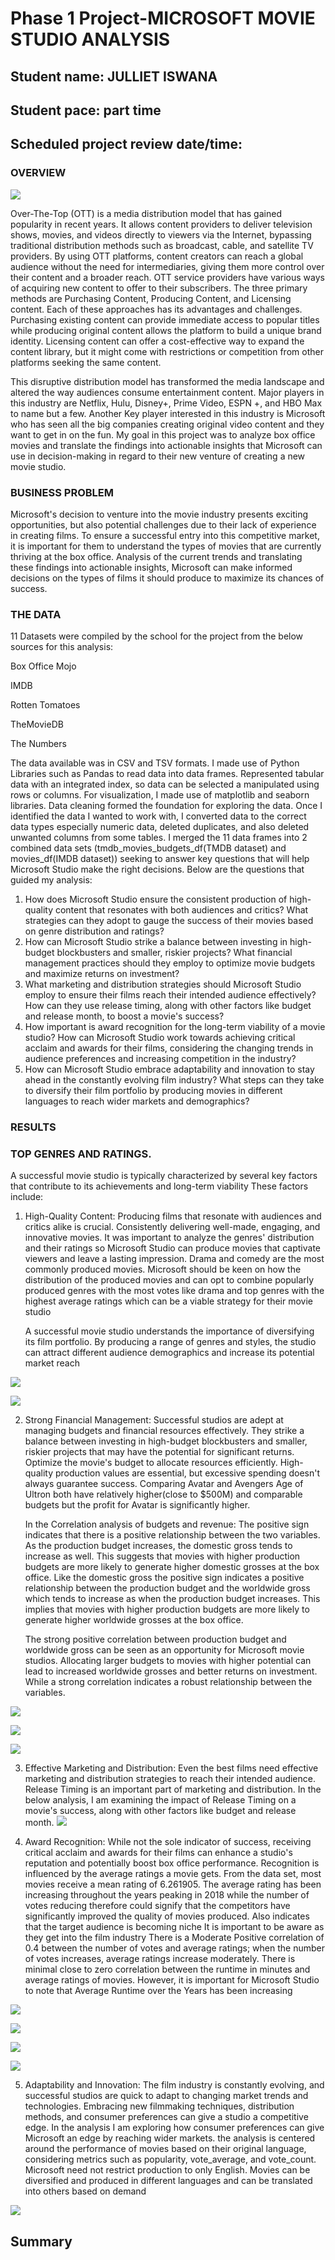 # Phase 1 Project-MICROSOFT MOVIE STUDIO ANALYSIS
## Student name: JULLIET ISWANA
## Student pace: part time 
## Scheduled project review date/time:



### OVERVIEW
![](IMAGES/studio%20set.jpg)

  Over-The-Top (OTT) is a media distribution model that has gained popularity in recent years. It allows content providers to deliver television shows, movies, and videos directly to viewers via the Internet, bypassing traditional distribution methods such as broadcast, cable, and satellite TV providers. By using OTT platforms, content creators can reach a global audience without the need for intermediaries, giving them more control over their content and a broader reach. OTT service providers have various ways of acquiring new content to offer to their subscribers. The three primary methods are Purchasing Content, Producing Content, and Licensing content. Each of these approaches has its advantages and challenges. Purchasing existing content can provide immediate access to popular titles while producing original content allows the platform to build a unique brand identity. Licensing content can offer a cost-effective way to expand the content library, but it might come with restrictions or competition from other platforms seeking the same content.

   This disruptive distribution model has transformed the media landscape and altered the way audiences consume entertainment content. Major players in this industry are Netflix, Hulu, Disney+, Prime Video, ESPN +, and HBO Max to name but a few. Another Key player interested in this industry is Microsoft who has seen all the big companies creating original video content and they want to get in on the fun. My goal in this project was to analyze box office movies  and translate the findings into actionable insights that Microsoft can use in decision-making in regard to their new venture of creating a new movie studio.



### BUSINESS PROBLEM
Microsoft's decision to venture into the movie industry presents exciting opportunities, but also potential challenges due to their lack of experience in creating films. To ensure a successful entry into this competitive market, it is important for them to understand the types of movies that are currently thriving at the box office. Analysis of the current trends and translating these findings into actionable insights, Microsoft can make informed decisions on the types of films it should produce to maximize its chances of success.


### THE DATA
11 Datasets were compiled by the school for the project from the below sources for this analysis:

Box Office Mojo

IMDB

Rotten Tomatoes

TheMovieDB

The Numbers

The data available was in CSV and TSV formats. I made use of Python Libraries such as Pandas to read data into data frames. Represented tabular data with an integrated index, so data can be selected a manipulated using rows or columns. For visualization, I made use of matplotlib and seaborn libraries. Data cleaning formed  the foundation for exploring the data. Once I identified the data I wanted to work with, I converted data to the correct data types especially numeric data, deleted duplicates, and also deleted unwanted columns from some tables.  I merged the 11 data frames into 2 combined data sets (tmdb_movies_budgets_df(TMDB dataset) and movies_df(IMDB dataset)) seeking to answer key questions that will help Microsoft Studio make the right decisions.
 Below are the questions that guided my analysis:
 1. How does Microsoft Studio ensure the consistent production of high-quality content that resonates with both audiences and critics? What strategies can they adopt to gauge the success of their movies based on genre distribution and ratings?
 2. How can Microsoft Studio strike a balance between investing in high-budget blockbusters and smaller, riskier projects? What financial management practices should they employ to optimize movie budgets and maximize returns on investment?
 3. What marketing and distribution strategies should Microsoft Studio employ to ensure their films reach their intended audience effectively? How can they use release timing, along with other factors like budget and release month, to boost a movie's success?
 4. How important is award recognition for the long-term viability of a movie studio? How can Microsoft Studio work towards achieving critical acclaim and awards for their films, considering the changing trends in audience preferences and increasing competition in the industry?
 5. How can Microsoft Studio embrace adaptability and innovation to stay ahead in the constantly evolving film industry? What steps can they take to diversify their film portfolio by producing movies in different languages to reach wider markets and demographics?

###  RESULTS

### TOP GENRES AND RATINGS.
A successful movie studio is typically characterized by several key factors that contribute to its achievements and long-term viability
These factors include:
1. High-Quality Content: Producing films that resonate with audiences and critics alike is crucial. Consistently delivering well-made, engaging, and innovative movies. It was important to analyze the genres' distribution and their ratings so Microsoft Studio can produce movies that captivate viewers and leave a lasting impression. Drama and comedy are the most commonly produced movies. Microsoft should be keen on how the distribution of the produced movies and can opt to combine popularly produced genres with the most votes like drama and top genres with the highest average ratings which can be a viable strategy for their movie studio

    A successful movie studio understands the importance of diversifying its film portfolio. 
 By producing a range of genres and styles, the studio can attract different audience demographics and increase its potential market reach



![](/IMAGES/Distribution%20of%20Movie%20Genres.png)

![](/IMAGES/Top%20Genres%20with%20Highest%20Average%20Ratings.png)


2. Strong Financial Management: Successful studios are adept at managing budgets and financial resources effectively. 
They strike a balance between investing in high-budget blockbusters and smaller, riskier projects that may have the potential for significant returns.
Optimize the movie's budget to allocate resources efficiently. High-quality production values are essential, but excessive spending doesn't always guarantee success. Comparing Avatar and Avengers Age of Ultron both have relatively higher(close to $500M) and comparable budgets but the profit for Avatar is significantly higher.

   In the Correlation analysis of budgets and revenue: The positive sign indicates that there is a positive relationship between the two variables. As the production budget increases, the domestic gross tends to increase as well. This suggests that movies with higher production budgets are more likely to generate higher domestic grosses at the box office. Like the domestic gross the positive sign indicates a positive relationship between the production budget and the worldwide gross which tends to increase as when the production budget increases. This implies that movies with higher production budgets are more likely to generate higher worldwide grosses at the box office.

   The strong positive correlation between production budget and worldwide gross can be seen as an opportunity for Microsoft movie studios.
   Allocating larger budgets to movies with higher potential can lead to increased worldwide grosses and better returns on investment. While a strong correlation indicates a robust relationship between the variables.

![](/IMAGES/Top%2030%20Movies%20Net%20Profit.png)

![](/IMAGES/Correlation%20between%20Production%20Budget%20and%20Domestic%20Gross.png)

![](/IMAGES/Correlation%20between%20Production%20Budget%20and%20worldwide_gross%20Gross.png)

3. Effective Marketing and Distribution: Even the best films need effective marketing and distribution strategies to reach their intended audience. Release Timing is an important part of marketing and distribution.
   In the below analysis, I am examining the impact of Release Timing on a movie's success, along with other factors like budget and release month.
![](/IMAGES/Average%20Box%20office%20Performance%20by%20Release%20Month.png)

5. Award Recognition: While not the sole indicator of success, receiving critical acclaim and awards for their films can enhance a studio's reputation and potentially boost box office performance.
   Recognition is influenced by the average ratings a movie gets. From the data set, most movies receive a mean rating of 6.261905. The average rating has been increasing throughout the years peaking in 2018 while the number of votes reducing  therefore could  signify that  the competitors have significantly improved the quality of movies produced. Also indicates that the target audience is becoming niche It is important to be aware as they get into the film industry
   There is a Moderate Positive correlation of 0.4 between the number of votes and average ratings; when the number of votes increases, average ratings increase moderately. There is minimal close to zero correlation between the runtime in minutes  and average ratings of movies. However, it is important for Microsoft Studio to note that Average Runtime over the Years has been increasing


![](/IMAGES/Average%20Rating%20Over%20the%20Years.png)

![](/IMAGES/Number%20of%20Votes%20over%20the%20Years.png)

![](/IMAGES/Correlation%20Between%20Rating%2CVotes%20and%20Runtime.png)

![](/IMAGES/Average%20Runtime%20over%20the%20Years.png)

5. Adaptability and Innovation: The film industry is constantly evolving, and successful studios are quick to adapt to changing market trends and technologies.
   Embracing new filmmaking techniques, distribution methods, and consumer preferences can give a studio a competitive edge. In the analysis I am exploring how consumer preferences can give Microsoft an edge by reaching wider markets.  the analysis is centered around the performance of movies based on their original language, considering metrics such as popularity, vote_average, and vote_count. Microsoft need not restrict production to only English. Movies can be diversified and produced in different languages and can be translated into others based on demand

![](/IMAGES/Average%20Popularity%20by%20Original%20Language.png)







## Summary

